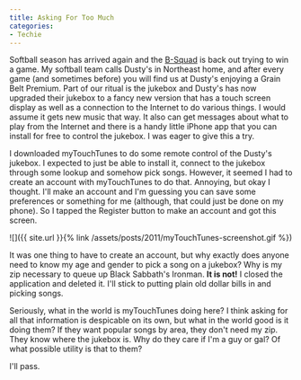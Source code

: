 ```yaml
---
title: Asking For Too Much
categories:
- Techie
---
```


Softball season has arrived again and the [B-Squad](http://www.bsquad.org/) is back out trying to win a game. My softball team calls Dusty's in Northeast home, and after every game (and sometimes before) you will find us at Dusty's enjoying a Grain Belt Premium.
Part of our ritual is the jukebox and Dusty's has now upgraded their jukebox to a fancy new version that has a touch screen display as well as a connection to the Internet to do various things. I would assume it gets new music that way. It also can get messages about what to play from the Internet and there is a handy little iPhone app that you can install for free to control the jukebox. I was eager to give this a try.

I downloaded myTouchTunes to do some remote control of the Dusty's jukebox. I expected to just be able to install it, connect to the jukebox through some lookup and somehow pick songs. However, it seemed I had to create an account with myTouchTunes to do that. Annoying, but okay I thought. I'll make an account and I'm guessing you can save some preferences or something for me (although, that could just be done on my phone). So I tapped the Register button to make an account and got this screen.

![]({{ site.url }}{% link /assets/posts/2011/myTouchTunes-screenshot.gif %})

It was one thing to have to create an account, but why exactly does anyone need to know my age and gender to pick a song on a jukebox? Why is my zip necessary to queue up Black Sabbath's Ironman. **It is not!** I closed the application and deleted it. I'll stick to putting plain old dollar bills in and picking songs.

Seriously, what in the world is myTouchTunes doing here? I think asking for all that information is despicable on its own, but what in the world good is it doing them? If they want popular songs by area, they don't need my zip. They know where the jukebox is. Why do they care if I'm a guy or gal? Of what possible utility is that to them?

I'll pass.
